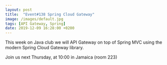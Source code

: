 ```yaml
---
layout: post
title:  "Event#138 Spring Cloud Gateway"
image: /images/default.jpg
tags: [API Gateway, Spring]
date: 2019-12-09 16:28:00 +0200
---
```


This week on Java club we will API Gateway on top of Spring MVC using the modern Spring Cloud Gateway library.[]()

Join us next Thursday, at 10:00 in Jamaica (room 223)